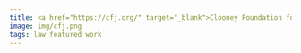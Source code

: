 ```yaml
---
title: <a href="https://cfj.org/" target="_blank">Clooney Foundation for Justice</a> <i>TrialWatch</i> <a href="https://cfj.org/reports/turkey-vs-ahmet-tuna-altinel/" target="_blank">Fairness Report</a> on the case of Academic for Peace <a href="https://cfj.org/wp-content/uploads/2020/08/Turkish_Fairness-Report-on-the-Trial-of-Tuna-Altinel-in-Turkey.pdf" target="_blank">Tuna Altınel</a>
image: img/cfj.png
tags: law featured work 
---
```

